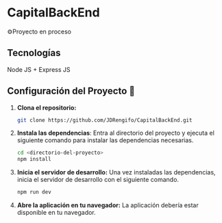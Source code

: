 # CapitalBackEnd
⚙Proyecto en proceso

## Tecnologías
Node JS + Express JS

## Configuración del Proyecto 🚀

1. **Clona el repositorio:**

   ```bash
   git clone https://github.com/JDRengifo/CapitalBackEnd.git
   ```

2. **Instala las dependencias**: Entra al directorio del proyecto y ejecuta el siguiente comando para instalar las dependencias necesarias.

   ```bash
   cd <directorio-del-proyecto>
   npm install
   ```

3. **Inicia el servidor de desarrollo:** Una vez instaladas las dependencias, inicia el servidor de desarrollo con el siguiente comando.

   ```bash
   npm run dev
   ```

4. **Abre la aplicación en tu navegador:** La aplicación debería estar disponible en tu navegador.
